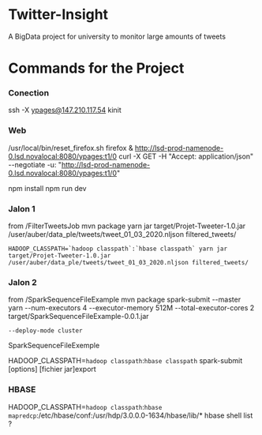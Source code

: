 # Twitter-Insight
A BigData project for university to monitor large amounts of tweets

# Commands for the Project

### Conection
ssh -X ypages@147.210.117.54
kinit

### Web
/usr/local/bin/reset_firefox.sh 
firefox &
http://lsd-prod-namenode-0.lsd.novalocal:8080/ypages:t1/0
curl -X GET -H "Accept: application/json" --negotiate -u: "http://lsd-prod-namenode-0.lsd.novalocal:8080/ypages:t1/0"

npm install
npm run dev

### Jalon 1
from /FilterTweetsJob
    mvn package
    yarn jar target/Projet-Tweeter-1.0.jar /user/auber/data_ple/tweets/tweet_01_03_2020.nljson filtered_tweets/

    HADOOP_CLASSPATH=`hadoop classpath`:`hbase classpath` yarn jar target/Projet-Tweeter-1.0.jar /user/auber/data_ple/tweets/tweet_01_03_2020.nljson filtered_tweets/

### Jalon 2
from /SparkSequenceFileExample
    mvn package 
    spark-submit --master yarn --num-executors 4 --executor-memory 512M --total-executor-cores 2 target/SparkSequenceFileExample-0.0.1.jar

    --deploy-mode cluster

SparkSequenceFileExemple

HADOOP_CLASSPATH=`hadoop classpath`:`hbase classpath` spark-submit [options] [fichier jar]export 

### HBASE 
HADOOP_CLASSPATH=`hadoop classpath`:`hbase mapredcp`:/etc/hbase/conf:/usr/hdp/3.0.0.0-1634/hbase/lib/*
hbase shell
list ?